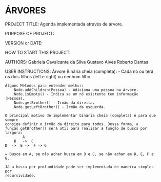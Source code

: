 # ÁRVORES 

PROJECT TITLE: Agenda implementada através de árvore.

PURPOSE OF PROJECT:

VERSION or DATE:

HOW TO START THIS PROJECT:

AUTHORS: Gabriela Cavalcante da Silva
         Gustavo Alves
         Roberto Dantas

USER INSTRUCTIONS:
	Árvore Binária cheia (completa):
        - Cada nó ou terá os dois filhos (left e right) ou nenhum filho.
    
    Alguns Métodos para entender melhor:
        Node.addChildren(Pessoa) - Adiciona uma pessoa na árvore.
        Node.isEmpty() - Indica se um nó existente tem informação (Pessoa).
        Node.getBrother() - Irmão da direita.
        Node.getLeftBrother() - Irmão da esquerda.
    
    O principal motivo de implementar binária cheia (completa) é para que sempre
    consiga definir o irmão da direita para todos. Dessa forma, a
    função getBrother() será útil para realizar a função de busca por largura: 
            A
        B   ->  C
    D  ->  E ->  F -> G
    
    = Busca em A, se não achar busca em B e C, se não achar em D, E, F e G.
    
    Já a busca por profundidade pode ser implementada de maneira simples por 
    recursividade.
